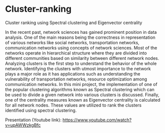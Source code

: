 # Cluster-ranking
 Cluster ranking using Spectral clustering and Eigenvector centrality
 
 
In the recent past, network sciences has gained prominent position in data analysis. One of the main reasons being the correctness in representation of various networks like social networks, transportation networks, communication networks using concepts of network sciences. Most of the networks operate in hierarchical structure where they are divided into different communities based on similarity between different network nodes. Analyzing clusters is the first step to understand the behavior of the whole network. Identifying the clusters with utmost importance to the network plays a major role as it has applications such as understanding the vulnerability of transportation networks, resource optimization among communication networks. In this mini project, the implementation of one of the popular
clustering algorithms known as Spectral clustering which can be used to divide a given network into various clusters is discussed.
Finally, one of the centrality measures known as Eigenvector centrality is calculated for all network nodes. These values are utilized to rank the clusters identified using spectral clustering.
 
 
 Presentation (Youtube link): https://www.youtube.com/watch?v=upAWWzkgBfc
